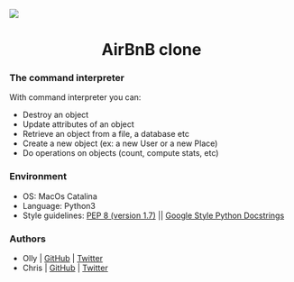 ![](https://camo.githubusercontent.com/9ebbf60e208b031d4dcf7db6ffc19fe0339d0ff3/68747470733a2f2f692e6962622e636f2f64354e38354e682f68626e622e706e67)

<h1 align="center">AirBnB clone </h1>
<p align="center"></p>


### The command interpreter

With command interpreter you can:

- Destroy an object
- Update attributes of an object
- Retrieve an object from a file, a database etc
- Create a new object (ex: a new User or a new Place)
- Do operations on objects (count, compute stats, etc)

### Environment
* OS: MacOs Catalina
* Language: Python3
* Style guidelines: [PEP 8 (version 1.7)](https://www.python.org/dev/peps/pep-0008/) \|| [Google Style Python Docstrings](http://sphinxcontrib-napoleon.readthedocs.io/en/l\atest/example_google.html)

### Authors
* Olly | [GitHub](https://github.com/ollyimanishimwe) | [Twitter](https://twitter.com/ollyImanishimwe)
* Chris | [GitHub](https://github.com/crispy-rw/) | [Twitter](https://twitter.com/rw_crispy)

